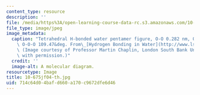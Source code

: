 ```yaml
---
content_type: resource
description: ''
file: /media/https%3A/open-learning-course-data-rc.s3.amazonaws.com/10-675j-computational-quantum-mechanics-of-molecular-and-extended-systems-fall-2004/714c64d04bafd660a170c9672dfe6d46_10-675jf04-th.jpg
file_type: image/jpeg
image_metadata:
  caption: "Tetrahedral H-bonded water pentamer figure, O-O 0.282 nm, O--O 0.282 nm,\
    \ O-O-O 109.47&deg. From\_[Hydrogen Bonding in Water](http://www.lsbu.ac.uk/water/hbond.html).\
    \ (Image courtesy of Professor Martin Chaplin, London South Bank University. Used\
    \ with permission.)"
  credit: ''
  image-alt: A molecular diagram.
resourcetype: Image
title: 10-675jf04-th.jpg
uid: 714c64d0-4baf-d660-a170-c9672dfe6d46
---
```

